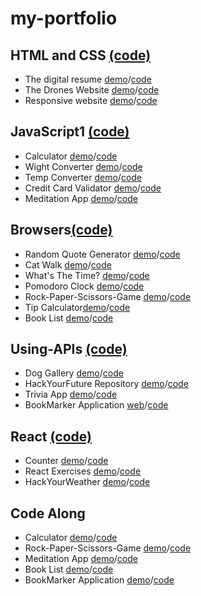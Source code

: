 # my-portfolio

## HTML and CSS [(code)](https://github.com/sanaz-git/HTML-CSS)
- The digital resume [demo](https://sanaz-git.github.io/HTML-CSS/Week1/homework/digitalresume/)/[code](https://github.com/sanaz-git/HTML-CSS/tree/master/Week1/homework/digitalresume)
- The Drones Website [demo](https://sanaz-git.github.io/HTML-CSS/Week2/homework/Drones-Website/)/[code](https://github.com/sanaz-git/HTML-CSS/tree/master/Week2/homework/Drones-Website)
- Responsive website [demo](https://sanaz-git.github.io/HTML-CSS/Week3/homework/responsive-website/)/[code](https://github.com/sanaz-git/HTML-CSS/tree/master/Week3/homework/responsive-website)

## JavaScript1 [(code)](https://github.com/sanaz-git/JavaScript1)
- Calculator [demo](https://sanaz-git.github.io/JavaScript1/Week1/homework/calculator/)/[code](https://github.com/sanaz-git/JavaScript1/tree/master/Week1/homework/calculator)
- Wight Converter [demo](https://sanaz-git.github.io/JavaScript1/week2/homework/Weight-Converter/)/[code](https://github.com/sanaz-git/JavaScript1/tree/master/week2/homework/Weight-Converter)
- Temp Converter [demo](https://sanaz-git.github.io/JavaScript1/week2/homework/Temperature-Converter/)/[code](https://github.com/sanaz-git/JavaScript1/tree/master/week2/homework/Temperature-Converter)
- Credit Card Validator [demo](https://sanaz-git.github.io/JavaScript1/week3/homework/Credit-Card-Validator/)/[code](https://github.com/sanaz-git/JavaScript1/tree/master/week3/homework/Credit-Card-Validator)
- Meditation App [demo](https://sanaz-git.github.io/JavaScript1/week3/homework/meditation-app/index.html)/[code](https://github.com/sanaz-git/JavaScript1/tree/master/week3/homework/meditation-app)

##  Browsers[(code)](https://github.com/sanaz-git/Browsers)
- Random Quote Generator [demo](https://sanaz-git.github.io/Browsers/week1/homework/project/index.html)/[code](https://github.com/sanaz-git/Browsers/tree/main/week1/homework/project)
- Cat Walk [demo](https://sanaz-git.github.io/Browsers/week1/homework/ex5-catWalk/index.html)/[code](https://github.com/sanaz-git/Browsers/tree/main/week1/homework/ex5-catWalk)
- What's The Time? [demo](https://sanaz-git.github.io/Browsers/week1/homework/ex4-whatsTheTime/index.html)/[code](https://github.com/sanaz-git/Browsers/tree/main/week1/homework/ex4-whatsTheTime)
- Pomodoro Clock [demo](https://sanaz-git.github.io/Browsers/week2/homework/project/index.html)/[code](https://github.com/sanaz-git/Browsers/tree/main/week2/homework/project)
- Rock-Paper-Scissors-Game [demo](https://sanaz-git.github.io/Browsers/week2/homework/rock-paper-scissors-game/index.html)/[code](https://github.com/sanaz-git/Browsers/tree/main/week2/homework/rock-paper-scissors-game)
- Tip Calculator[demo](https://sanaz-git.github.io/Browsers/week3/homework/project/index.html)/[code](https://github.com/sanaz-git/Browsers/tree/main/week3/homework/project)
- Book List [demo](https://sanaz-git.github.io/Browsers/week3/homework/bookList/index.html)/[code](https://github.com/sanaz-git/Browsers/tree/main/week3/homework/bookList)

## Using-APIs [(code)](https://github.com/sanaz-git/Using-APIs)
- Dog Gallery [demo](https://sanaz-git.github.io/Using-APIs/week1/homework/javascript-exercises2/dogPhotoGallery/)/[code](https://github.com/sanaz-git/Using-APIs/tree/main/week1/homework/javascript-exercises2/dogPhotoGallery)
- HackYourFuture Repository [demo](https://sanaz-git.github.io/Using-APIs/week3/homework/javascript-exercises/HackYourRepo3/)/[code](https://github.com/sanaz-git/Using-APIs/tree/main/week3/homework/javascript-exercises/HackYourRepo3)
- Trivia App [demo](https://sanaz-git.github.io/Using-APIs/week3/homework/javascript-exercises/trivia-app/)/[code](https://github.com/sanaz-git/Using-APIs/tree/main/week3/homework/javascript-exercises/trivia-app)
- BookMarker Application [web](https://sanaz-git.github.io/Using-APIs/week3/homework/bookMarkerApplication/)/[code](https://github.com/sanaz-git/Using-APIs/tree/main/week3/homework/bookMarker%20Application)

## React [(code)](https://github.com/sanaz-git/React)
- Counter [demo](https://moonlit-starburst-f6322d.netlify.app)/[code](https://github.com/sanaz-git/React/tree/main/week1/Counter)
- React Exercises [demo](https://chipper-buttercream-7f67f0.netlify.app)/[code](https://github.com/sanaz-git/React/tree/main/week2/react-exercises)
- HackYourWeather [demo](https://snazzy-begonia-b736b5.netlify.app)/[code](https://github.com/sanaz-git/HackYourWeather4)

## Code Along 
- Calculator [demo](https://sanaz-git.github.io/JavaScript1/Week1/homework/calculator/)/[code](https://github.com/sanaz-git/JavaScript1/tree/master/Week1/homework/calculator)
- Rock-Paper-Scissors-Game [demo](https://sanaz-git.github.io/Browsers/week2/homework/rock-paper-scissors-game/index.html)/[code](https://github.com/sanaz-git/Browsers/tree/main/week2/homework/rock-paper-scissors-game) 
- Meditation App [demo](https://sanaz-git.github.io/JavaScript1/week3/homework/meditation-app/index.html)/[code](https://github.com/sanaz-git/JavaScript1/tree/master/week3/homework/meditation-app)
- Book List [demo](https://sanaz-git.github.io/Browsers/week3/homework/bookList/index.html)/[code](https://github.com/sanaz-git/Browsers/tree/main/week3/homework/bookList)
- BookMarker Application [demo](https://sanaz-git.github.io/Using-APIs/week3/homework/bookMarkerApplication/)/[code](https://github.com/sanaz-git/Using-APIs/tree/main/week3/homework/bookMarker%20Application)




